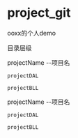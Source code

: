 # project_git
ooxx的个人demo

目录层级

projectName --项目名

    projectDAL

    projectBLL
    
projectName --项目名

    projectDAL
    
    projectBLL